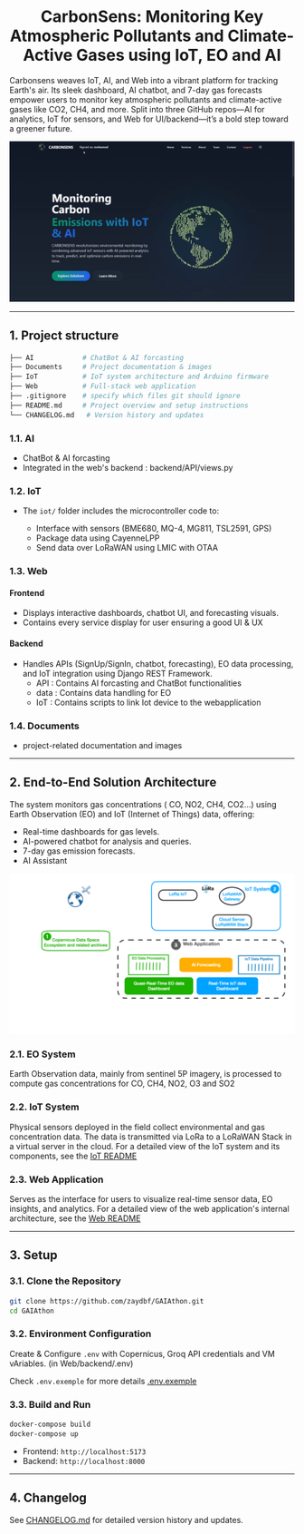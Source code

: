 <h1 style="text-align: center;">
  CarbonSens: Monitoring Key Atmospheric Pollutants and Climate-Active Gases using IoT, EO and AI
</h1>


Carbonsens weaves IoT, AI, and Web into a vibrant platform for tracking Earth's air. Its sleek dashboard, AI chatbot, and 7-day gas forecasts empower users to monitor key atmospheric pollutants and climate-active gases like CO2, CH4, and more. Split into three GitHub repos—AI for analytics, IoT for sensors, and Web for UI/backend—it’s a bold step toward a greener future.

<p align="center"><img src="./Documents//images/Capture.png" alt="Capture" width="800" /></p>
 

---

## 1. Project structure

```bash
├── AI            # ChatBot & AI forcasting
├── Documents     # Project documentation & images
├── IoT           # IoT system architecture and Arduino firmware  
├── Web           # Full-stack web application 
├── .gitignore    # specify which files git should ignore
├── README.md     # Project overview and setup instructions
└── CHANGELOG.md   # Version history and updates
```

 
### 1.1. AI
  - ChatBot & AI forcasting 
  - Integrated in the web's backend : backend/API/views.py

### 1.2. IoT   
  - The `iot/` folder includes the microcontroller code to:
     
     - Interface with sensors (BME680, MQ-4, MG811, TSL2591, GPS)
     - Package data using CayenneLPP
     - Send data over LoRaWAN using LMIC with OTAA

### 1.3. Web

#### Frontend

- Displays interactive dashboards, chatbot UI, and forecasting visuals.
- Contains every service display for user ensuring a good UI & UX
  
#### Backend 
- Handles APIs (SignUp/SignIn, chatbot, forecasting), EO data processing, and IoT integration using Django REST Framework.
  - API : Contains AI forcasting and ChatBot functionalities
  - data : Contains data handling for EO
  - IoT : Contains scripts to link Iot device to the webapplication

### 1.4. Documents

- project-related documentation and images

---

## 2. End-to-End Solution Architecture

The system monitors  gas concentrations ( CO, NO2, CH4, CO2...) using Earth Observation (EO) and IoT (Internet of Things) data, offering:

- Real-time dashboards for gas levels.
- AI-powered chatbot for analysis and queries.
- 7-day gas emission forecasts.
- AI Assistant

![Architecture Diagram](Documents/images/GlobalArch.gif)

### 2.1. EO System
Earth Observation data, mainly from sentinel 5P imagery, is processed to compute gas concentrations for CO, CH4, NO2, O3 and  SO2
### 2.2. IoT System
Physical sensors deployed in the field collect environmental and gas concentration data. The data is transmitted via LoRa to a LoRaWAN Stack in a virtual server in the cloud. For a detailed view of the IoT system and its components, see the [IoT README](./IoT/README.md)
### 2.3. Web Application
Serves as the interface for users to visualize real-time sensor data, EO insights, and analytics.  For a detailed view of the web application's internal architecture, see the [Web README](./Web/README.md)




---

## 3. Setup

### 3.1. Clone the Repository

```bash
git clone https://github.com/zaydbf/GAIAthon.git
cd GAIAthon
```

### 3.2. Environment Configuration

Create & Configure `.env` with Copernicus, Groq API credentials and VM vAriables. (in Web/backend/.env)

Check `.env.exemple` for more details [.env.exemple](./Web/backend/.env.exemple)

### 3.3.  Build and Run


   ```bash
   docker-compose build
   docker-compose up
   ```

   - Frontend: `http://localhost:5173`
   - Backend: `http://localhost:8000`

---

## 4. Changelog

See [CHANGELOG.md](CHANGELOG.md) for detailed version history and updates.

